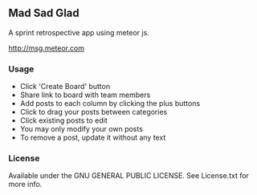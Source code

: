 ## Mad Sad Glad

A sprint retrospective app using meteor js.

http://msg.meteor.com

### Usage

* Click 'Create Board' button
* Share link to board with team members
* Add posts to each column by clicking the plus buttons
* Click to drag your posts between categories
* Click existing posts to edit
* You may only modify your own posts
* To remove a post, update it without any text

### License

Available under the GNU GENERAL PUBLIC LICENSE. See License.txt for more info.
